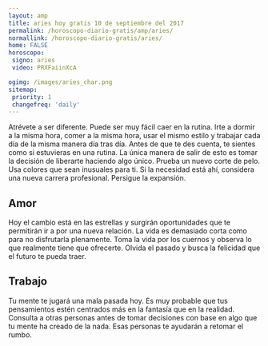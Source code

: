 ```yaml
---
layout: amp
title: aries hoy gratis 10 de septiembre del 2017 
permalink: /horoscopo-diario-gratis/amp/aries/
normallink: /horoscopo-diario-gratis/aries/
home: FALSE
horoscopo:
 signo: aries
 video: PRXFaiinXcA

ogimg: /images/aries_char.png
sitemap:
 priority: 1
 changefreq: 'daily'
---
```



Atrévete a ser diferente. Puede ser muy fácil caer en la rutina. Irte a dormir a la misma hora, comer a la misma hora, usar el mismo estilo y trabajar cada día de la misma manera día tras día. Antes de que te des cuenta, te sientes como si estuvieras en una rutina. La única manera de salir de esto es tomar la decisión de liberarte haciendo algo único. Prueba un nuevo corte de pelo. Usa colores que sean inusuales para ti. Si la necesidad está ahí, considera una nueva carrera profesional. Persigue la expansión.

## Amor

Hoy el cambio está en las estrellas y surgirán oportunidades que te permitirán ir a por una nueva relación. La vida es demasiado corta como para no disfrutarla plenamente. Toma la vida por los cuernos y observa lo que realmente tiene que ofrecerte. Olvida el pasado y busca la felicidad que el futuro te pueda traer.

## Trabajo

Tu mente te jugará una mala pasada hoy. Es muy probable que tus pensamientos estén centrados más en la fantasía que en la realidad. Consulta a otras personas antes de tomar decisiones con base en algo que tu mente ha creado de la nada. Esas personas te ayudarán a retomar el rumbo.